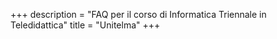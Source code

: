 +++
description = "FAQ per il corso di Informatica Triennale in Teledidattica"
title = "Unitelma"
+++